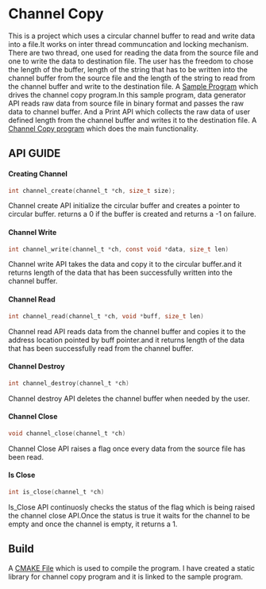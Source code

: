 # Channel Copy
This is a project which uses a circular channel buffer to read and write data into a file.It works on inter thread communcation and locking mechanism. There are two thread, one used for reading the data from the source file and one to write the data to destination file. The user has the freedom to chose the length of the buffer, length of the string that has to be written into the channel buffer from the source file and the length of the string to read from the channel buffer and write to the destination file.
A [Sample Program](https://github.com/Vysakhpj/channel_copy/blob/master/sample.c) which drives the channel copy program.In this sample program, data generator API reads raw data from source file in binary format and passes the raw data to channel buffer. And a Print API which collects the raw data of user defined length from the channel buffer and writes it to the destination file.
A [Channel Copy program](https://github.com/Vysakhpj/channel_copy/blob/master/channel.c) which does the main functionality. 

## API GUIDE

#### Creating Channel

```c
int channel_create(channel_t *ch, size_t size);
```
Channel create API initialize the circular buffer and creates a pointer to circular buffer. returns a 0 if the buffer is created and returns a -1 on failure.

#### Channel Write

````c
int channel_write(channel_t *ch, const void *data, size_t len)
````
Channel write API takes the data and copy it to the circular buffer.and it returns length of the data that has been successfully written into the channel buffer.

#### Channel Read

```c
int channel_read(channel_t *ch, void *buff, size_t len)
````
Channel read API reads data from the channel buffer and copies it to the address location pointed by buff pointer.and it returns length of the data that has been successfully read from the channel buffer. 

#### Channel Destroy
````c
int channel_destroy(channel_t *ch)
````
Channel destroy API deletes the channel buffer when needed by the user.

#### Channel Close

````c
void channel_close(channel_t *ch)
````
Channel Close API raises a flag once every data from the source file has been read.

#### Is Close

````c
int is_close(channel_t *ch)
````
Is_Close API continuosly checks the status of the flag which is being raised the channel close API.Once the status is true it waits for the channel to be empty and once the channel is empty, it returns a 1.


## Build
A [CMAKE File](https://github.com/Vysakhpj/channel_copy/blob/master/CMakeLists.txt) which is used to compile the program. I have created a static library for channel copy program and it is linked to the sample program.
